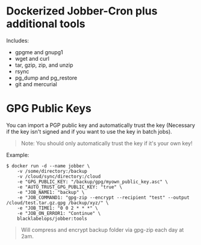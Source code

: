 
# Dockerized Jobber-Cron plus additional tools

Includes:

* gpgme and gnupg1
* wget and curl
* tar, gzip, zip, and unzip
* rsync
* pg_dump and pg_restore
* git and mercurial

# GPG Public Keys

You can import a PGP public key and automatically trust the key (Necessary if the key isn't signed and if you want to use the key in batch jobs).

> Note: You should only automatically trust the key if it's your own key!

Example:

~~~~
$ docker run -d --name jobber \
    -v /some/directory:/backup
    -v /cloud/sync/directory:/cloud
    -e "GPG_PUBLIC_KEY: "/backup/gpg/myown_public_key.asc" \
    -e "AUTO_TRUST_GPG_PUBLIC_KEY: "true" \
    -e "JOB_NAME1: "backup" \
    -e "JOB_COMMAND1: "gpg-zip --encrypt --recipient "test" --output /cloud/test.tar.gz.gpg /backup/xyz/" \
    -e "JOB_TIME1: "0 0 2 * * *" \
    -e "JOB_ON_ERROR1: "Continue" \
    blacklabelops/jobber:tools
~~~~

> Will compress and encrypt backup folder via gpg-zip each day at 2am.
